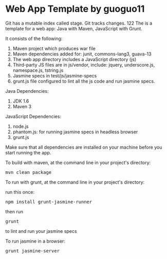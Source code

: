 # Web App Template by guoguo11
Git has a mutable index called stage.
Git tracks changes.
122
The is a template for a web app: Java with Maven, JavaScript with Grunt.

It consists of the following:
<ol>
  <li>Maven project which produces war file</li>
  <li>Maven dependencies added for: junit, commons-lang3, guava-13</li>
  <li>The web app directory includes a JavaScript directory (js)</li>
  <li>Third-party JS files are in js/vendor, include: jquery, underscore.js, namespace.js, tstring.js</li>
  <li>Jasmine specs in test/js/jasmine-specs</li>
  <li>grunt.js file configured to lint all the js code and run jasmine specs.</li>
</ol>

Java Dependencies:
<ol>
  <li>JDK 1.6</li>
  <li>Maven 3</li>
</ol>

JavaScript Dependencies:
<ol>
  <li>node.js</li>
  <li>phantom.js: for running jasmine specs in headless browser</li>
  <li>grunt.js</li>
</ol>

Make sure that all dependencies are installed on your machine before you start running the app.

To build with maven, at the command line in your project's directory:
<pre>mvn clean package</pre>

To run with grunt, at the command line in your project's directory:

run this once: 
<pre>npm install grunt-jasmine-runner</pre>

then run
<pre>grunt</pre>

to lint and run your jasmine specs

To run jasmine in a browser:
<pre>grunt jasmine-server</pre>
